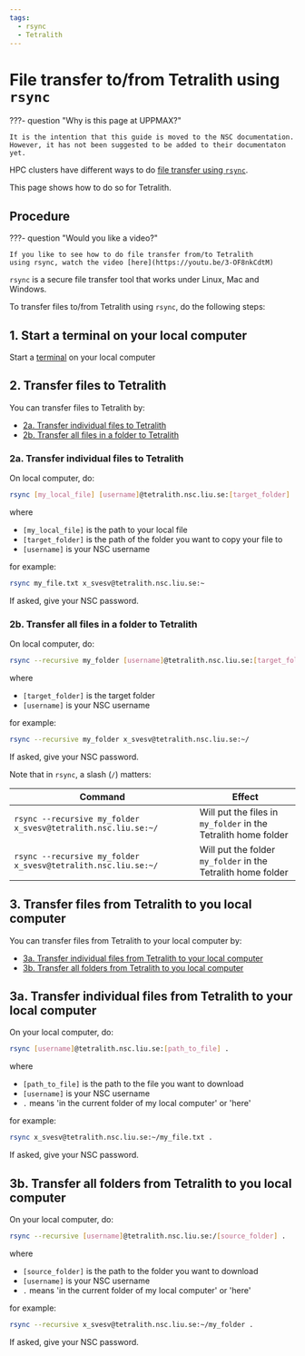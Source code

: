 ```yaml
---
tags:
  - rsync
  - Tetralith
---
```


# File transfer to/from Tetralith using `rsync`

???- question "Why is this page at UPPMAX?"

    It is the intention that this guide is moved to the NSC documentation.
    However, it has not been suggested to be added to their documentaton
    yet.

HPC clusters have different ways to do
[file transfer using `rsync`](file_transfer_using_rsync.md).

This page shows how to do so for Tetralith.

## Procedure

???- question "Would you like a video?"

    If you like to see how to do file transfer from/to Tetralith
    using rsync, watch the video [here](https://youtu.be/3-OF8nkCdtM)

`rsync` is a secure file transfer tool that works under Linux, Mac and Windows.

To transfer files to/from Tetralith using `rsync`, do
the following steps:

## 1. Start a terminal on your local computer

Start a [terminal](../software/terminal.md) on your local computer

## 2. Transfer files to Tetralith

You can transfer files to Tetralith by:

- [2a. Transfer individual files to Tetralith](#2a-transfer-individual-files-to-tetralith)
- [2b. Transfer all files in a folder to Tetralith](#2b-transfer-all-files-in-a-folder-to-tetralith)

### 2a. Transfer individual files to Tetralith

On local computer, do:

```bash
rsync [my_local_file] [username]@tetralith.nsc.liu.se:[target_folder]
```

where

- `[my_local_file]` is the path to your local file
- `[target_folder]` is the path of the folder you want to copy your file to
- `[username]` is your NSC username

for example:

```bash
rsync my_file.txt x_svesv@tetralith.nsc.liu.se:~
```

If asked, give your NSC password.

### 2b. Transfer all files in a folder to Tetralith

On local computer, do:

```bash
rsync --recursive my_folder [username]@tetralith.nsc.liu.se:[target_folder]
```

where

- `[target_folder]` is the target folder  
- `[username]` is your NSC username

for example:

```bash
rsync --recursive my_folder x_svesv@tetralith.nsc.liu.se:~/
```

If asked, give your NSC password.


Note that in `rsync`, a slash (`/`) matters:

Command                                                            |Effect
-------------------------------------------------------------------|------------------------------------------------------------
`rsync --recursive my_folder x_svesv@tetralith.nsc.liu.se:~/` |Will put the files in `my_folder` in the Tetralith home folder
`rsync --recursive my_folder x_svesv@tetralith.nsc.liu.se:~/`|Will put the folder `my_folder` in the Tetralith home folder

## 3. Transfer files from Tetralith to you local computer

You can transfer files from Tetralith to your local computer by:

- [3a. Transfer individual files from Tetralith to your local computer](#3a-transfer-individual-files-from-tetralith-to-your-local-computer)
- [3b. Transfer all folders from Tetralith to you local computer](#3b-transfer-all-folders-from-tetralith-to-you-local-computer)

## 3a. Transfer individual files from Tetralith to your local computer

On your local computer, do:

```bash
rsync [username]@tetralith.nsc.liu.se:[path_to_file] .
```

where

- `[path_to_file]` is the path to the file you want to download
- `[username]` is your NSC username
- `.` means 'in the current folder of my local computer' or 'here'

for example:

```bash
rsync x_svesv@tetralith.nsc.liu.se:~/my_file.txt .
```

If asked, give your NSC password.


## 3b. Transfer all folders from Tetralith to you local computer

On your local computer, do:

```bash
rsync --recursive [username]@tetralith.nsc.liu.se:/[source_folder] .
```

where

- `[source_folder]` is the path to the folder you want to download
- `[username]` is your NSC username
- `.` means 'in the current folder of my local computer' or 'here'

for example:

```bash
rsync --recursive x_svesv@tetralith.nsc.liu.se:~/my_folder .
```

If asked, give your NSC password.
